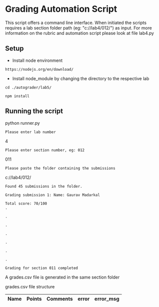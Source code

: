 # Grading Automation Script

This script offers a command line interface. When initiated the scripts requires a lab section folder path (eg: "c://lab4/012/") as input.
For more information on the rubric and automation script please look at file lab4.py

## Setup

- Install node environment

``` https://nodejs.org/en/download/ ```

- Install node_module by changing the directory to the respective lab

``` cd ./autograder/lab5/ ```

``` npm install ``` 

## Running the script

python runner.py

``` Please enter lab number ```

4

``` Please enter section number, eg: 012 ```

011

``` Please paste the folder containing the submissions ```

c://lab4/012/

```
Found 45 submissions in the folder.

Grading submission 1: Name: Gaurav Madarkal

Total score: 70/100
.

.

.

.

.

.

.

Grading for section 011 completed
```

A grades.csv file is generated in the same section folder

grades.csv file structure

| Name | Points | Comments | error | error_msg |
| ------ | ------ | ------ | ------ | ------ |